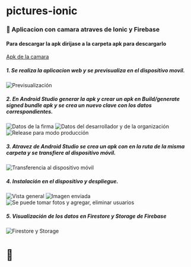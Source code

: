 # pictures-ionic
### 🐎 Aplicacion con camara atraves de  Ionic y Firebase
#### Para descargar la apk dirijase a la carpeta  apk para descargarlo
[Apk de la camara](/apk)
##### 1. Se realiza la aplicacion web y se previsualiza en el dispositivo movil.
![](/imgs/pre.jpg "Previsualización")
##### 2. En Android Studio generar la apk y crear un apk en Build/generate signed bundle apk y se crea un nuevo clave con los datos correspondientes.
![](/imgs/build.jpg "Datos de la firma")
![](/imgs/build1.jpg "Datos del desarrollador y de la organización")
![](/imgs/build2.jpg "Release para modo producción")
##### 3. Atravez de Android Studio se crea un apk con en la ruta de la misma carpeta y se transfiere al dispositivo móvil.
![](/imgs/adressApk.jpg "Transferencia al dispositivo móvil")
##### 4. Instalación en el dispositivo y despliegue.
![](/imgs/launch.jpg "Vista general")
![](/imgs/launch1.jpg "Imagen enviada")
![](/imgs/launch2.jpg "Se puede tomar fotos y agregar, eliminar usuarios")
##### 5. Visualización de los datos en Firestore y Storage de Firebase
![](/imgs/storage.jpg "Firestore y Storage ")
# 🐎


